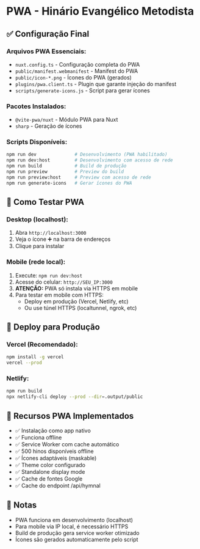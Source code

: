 # PWA - Hinário Evangélico Metodista

## ✅ Configuração Final

### Arquivos PWA Essenciais:
- `nuxt.config.ts` - Configuração completa do PWA
- `public/manifest.webmanifest` - Manifest do PWA
- `public/icon-*.png` - Ícones do PWA (gerados)
- `plugins/pwa.client.ts` - Plugin que garante injeção do manifest
- `scripts/generate-icons.js` - Script para gerar ícones

### Pacotes Instalados:
- `@vite-pwa/nuxt` - Módulo PWA para Nuxt
- `sharp` - Geração de ícones

### Scripts Disponíveis:
```bash
npm run dev              # Desenvolvimento (PWA habilitado)
npm run dev:host         # Desenvolvimento com acesso de rede
npm run build            # Build de produção
npm run preview          # Preview do build
npm run preview:host     # Preview com acesso de rede
npm run generate-icons   # Gerar ícones do PWA
```

## 📱 Como Testar PWA

### Desktop (localhost):
1. Abra `http://localhost:3000`
2. Veja o ícone ➕ na barra de endereços
3. Clique para instalar

### Mobile (rede local):
1. Execute: `npm run dev:host`
2. Acesse do celular: `http://SEU_IP:3000`
3. **ATENÇÃO:** PWA só instala via HTTPS em mobile
4. Para testar em mobile com HTTPS:
   - Deploy em produção (Vercel, Netlify, etc)
   - Ou use túnel HTTPS (localtunnel, ngrok, etc)

## 🚀 Deploy para Produção

### Vercel (Recomendado):
```bash
npm install -g vercel
vercel --prod
```

### Netlify:
```bash
npm run build
npx netlify-cli deploy --prod --dir=.output/public
```

## 🔧 Recursos PWA Implementados

- ✅ Instalação como app nativo
- ✅ Funciona offline
- ✅ Service Worker com cache automático
- ✅ 500 hinos disponíveis offline
- ✅ Ícones adaptáveis (maskable)
- ✅ Theme color configurado
- ✅ Standalone display mode
- ✅ Cache de fontes Google
- ✅ Cache do endpoint /api/hymnal

## 📝 Notas

- PWA funciona em desenvolvimento (localhost)
- Para mobile via IP local, é necessário HTTPS
- Build de produção gera service worker otimizado
- Ícones são gerados automaticamente pelo script
